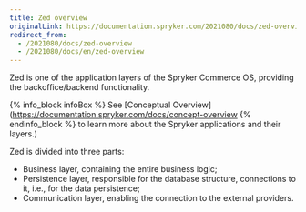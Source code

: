 ```yaml
---
title: Zed overview
originalLink: https://documentation.spryker.com/2021080/docs/zed-overview
redirect_from:
  - /2021080/docs/zed-overview
  - /2021080/docs/en/zed-overview
---
```


Zed is one of the application layers of the Spryker Commerce OS, providing the backoffice/backend functionality. 

{% info_block infoBox %}
See [Conceptual Overview](https://documentation.spryker.com/docs/concept-overview
{% endinfo_block %} to learn more about the Spryker applications and their layers.)

Zed is divided into three parts:

* Business layer, containing the entire business logic;
* Persistence layer, responsible for the database structure, connections to it, i.e., for the data persistence;
* Communication layer, enabling the connection to the external providers.

<!--The guides in this section provide a deep insight into each of the layers and their components.-->
